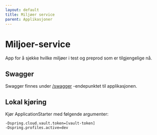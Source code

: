```yaml
---
layout: default
title: Miljøer service
parent: Applikasjoner
---
```


# Miljoer-service
App for å sjekke hvilke miljøer i test og preprod som er tilgjengelige nå.

## Swagger
Swagger finnes under [/swagger](https://miljoer-service.dev.intern.nav.no/swagger) -endepunktet til applikasjonen.

## Lokal kjøring
Kjør ApplicationStarter med følgende argumenter:
```
-Dspring.cloud.vault.token=[vault-token]
-Dspring.profiles.active=dev
```
